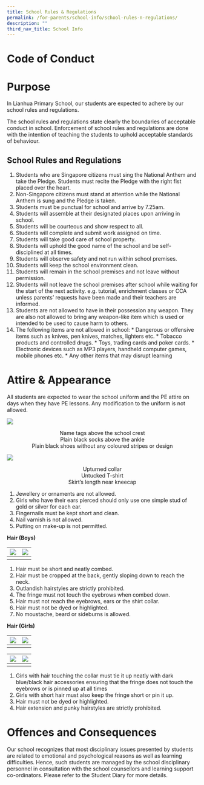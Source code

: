 ```yaml
---
title: School Rules & Regulations
permalink: /for-parents/school-info/school-rules-n-regulations/
description: ""
third_nav_title: School Info
---
```

# **Code of Conduct**
# **Purpose**
In Lianhua Primary School, our students are expected to adhere by our school rules and regulations.

  

The school rules and regulations state clearly the boundaries of acceptable conduct in school. Enforcement of school rules and regulations are done with the intention of teaching the students to uphold acceptable standards of behaviour.
## **School Rules and Regulations**

1.  Students who are Singapore citizens must sing the National Anthem and take the Pledge. Students must recite the Pledge with the right fist placed over the heart.
2.  Non-Singapore citizens must stand at attention while the National Anthem is sung and the Pledge is taken.
3.  Students must be punctual for school and arrive by 7.25am.
4.  Students will assemble at their designated places upon arriving in school.
5.  Students will be courteous and show respect to all.
6.  Students will complete and submit work assigned on time.
7.  Students will take good care of school property.
8.  Students will uphold the good name of the school and be self-disciplined at all times.
9.  Students will observe safety and not run within school premises.
10.  Students will keep the school environment clean.
11.  Students will remain in the school premises and not leave without permission.
12.  Students will not leave the school premises after school while waiting for the start of the next activity. e.g. tutorial, enrichment classes or CCA unless parents’ requests have been made and their teachers are informed.
13.  Students are not allowed to have in their possession any weapon. They are also not allowed to bring any weapon-like item which is used or intended to be used to cause harm to others.
14.  The following items are not allowed in school:
    *   Dangerous or offensive items such as knives, pen knives, matches, lighters etc.
    *   Tobacco products and controlled drugs.
    *   Toys, trading cards and poker cards.
    *   Electronic devices such as MP3 players, handheld computer games, mobile phones etc.
    *   Any other items that may disrupt learning


# **Attire &amp; Appearance**

All students are expected to wear the school uniform and the PE attire on days when they have PE lessons. Any modification to the uniform is not allowed.


![](/images/School%20Info/School%20Rules%20&amp;%20Regulations/School%20Attire/boy%20front.png)

<center> Name tags above the school crest</center> <center>Plain black socks above the ankle</center><center>Plain black shoes without any coloured stripes or design</center>
	
![](/images/School%20Info/School%20Rules%20&amp;%20Regulations/School%20Attire/girl%20front.png)


<center>Upturned collar</center> 
<center>Untucked T-shirt</center>
<center>Skirt’s length near kneecap</center>
	


1.  Jewellery or ornaments are not allowed.
2.  Girls who have their ears pierced should only use one simple stud of gold or silver for each ear.
3.  Fingernails must be kept short and clean.
4.  Nail varnish is not allowed.
5.  Putting on make-up is not permitted.


**Hair (Boys)**


|![](/images/School%20Info/School%20Rules%20&amp;%20Regulations/School%20Attire/boy%20hair%20front.png) |![](/images/School%20Info/School%20Rules%20&amp;%20Regulations/School%20Attire/boy%20hair%20back.png)  | 
| -------- | -------- | 
|     |    | 

1.  Hair must be short and neatly combed.
2.  Hair must be cropped at the back, gently sloping down to reach the neck.
3.  Outlandish hairstyles are strictly prohibited.
4.  The fringe must not touch the eyebrows when combed down.
5.  Hair must not reach the eyebrows, ears or the shirt collar.
6.  Hair must not be dyed or highlighted.
7.  No moustache, beard or sideburns is allowed.


**Hair (Girls)**

|![](/images/School%20Info/School%20Rules%20&amp;%20Regulations/School%20Attire/girl%20short%20hair%20front.png)  |![](/images/School%20Info/School%20Rules%20&amp;%20Regulations/School%20Attire/girl%20short%20hair%20side3.png) | 
| -------- | -------- | 
|   |   | 

| ![](/images/School%20Info/School%20Rules%20&amp;%20Regulations/School%20Attire/girl%20long%20hair%20front2.png) | ![](/images/School%20Info/School%20Rules%20&amp;%20Regulations/School%20Attire/girl%20long%20hair%20side.png) | 
| -------- | -------- | 
|   |   | 

1.  Girls with hair touching the collar must tie it up neatly with dark blue/black hair accessories ensuring that the fringe does not touch the eyebrows or is pinned up at all times
2.  Girls with short hair must also keep the fringe short or pin it up.
3.  Hair must not be dyed or highlighted.
4.  Hair extension and punky hairstyles are strictly prohibited.

# **Offences and Consequences**


Our school recognizes that most disciplinary issues presented by students are related to emotional and psychological reasons as well as learning difficulties. Hence, such students are managed by the school disciplinary personnel in consultation with the school counsellors and learning support co-ordinators. Please refer to the Student Diary for more details.